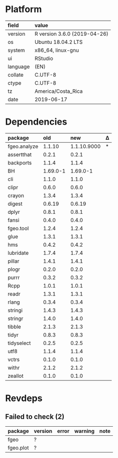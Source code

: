 # Platform

|field    |value                        |
|:--------|:----------------------------|
|version  |R version 3.6.0 (2019-04-26) |
|os       |Ubuntu 18.04.2 LTS           |
|system   |x86_64, linux-gnu            |
|ui       |RStudio                      |
|language |(EN)                         |
|collate  |C.UTF-8                      |
|ctype    |C.UTF-8                      |
|tz       |America/Costa_Rica           |
|date     |2019-06-17                   |

# Dependencies

|package      |old      |new         |Δ  |
|:------------|:--------|:-----------|:--|
|fgeo.analyze |1.1.10   |1.1.10.9000 |*  |
|assertthat   |0.2.1    |0.2.1       |   |
|backports    |1.1.4    |1.1.4       |   |
|BH           |1.69.0-1 |1.69.0-1    |   |
|cli          |1.1.0    |1.1.0       |   |
|clipr        |0.6.0    |0.6.0       |   |
|crayon       |1.3.4    |1.3.4       |   |
|digest       |0.6.19   |0.6.19      |   |
|dplyr        |0.8.1    |0.8.1       |   |
|fansi        |0.4.0    |0.4.0       |   |
|fgeo.tool    |1.2.4    |1.2.4       |   |
|glue         |1.3.1    |1.3.1       |   |
|hms          |0.4.2    |0.4.2       |   |
|lubridate    |1.7.4    |1.7.4       |   |
|pillar       |1.4.1    |1.4.1       |   |
|plogr        |0.2.0    |0.2.0       |   |
|purrr        |0.3.2    |0.3.2       |   |
|Rcpp         |1.0.1    |1.0.1       |   |
|readr        |1.3.1    |1.3.1       |   |
|rlang        |0.3.4    |0.3.4       |   |
|stringi      |1.4.3    |1.4.3       |   |
|stringr      |1.4.0    |1.4.0       |   |
|tibble       |2.1.3    |2.1.3       |   |
|tidyr        |0.8.3    |0.8.3       |   |
|tidyselect   |0.2.5    |0.2.5       |   |
|utf8         |1.1.4    |1.1.4       |   |
|vctrs        |0.1.0    |0.1.0       |   |
|withr        |2.1.2    |2.1.2       |   |
|zeallot      |0.1.0    |0.1.0       |   |

# Revdeps

## Failed to check (2)

|package   |version |error |warning |note |
|:---------|:-------|:-----|:-------|:----|
|fgeo      |?       |      |        |     |
|fgeo.plot |?       |      |        |     |

